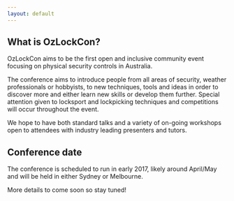 ```yaml
---
layout: default
---
```


## What is OzLockCon?

OzLockCon aims to be the first open and inclusive community event focusing on physical security controls in Australia.

The conference aims to introduce people from all areas of security, weather professionals or hobbyists, to new techniques, tools and ideas in order to discover more and either learn new skills or develop them further. Special attention given to locksport and lockpicking techniques and competitions will occur throughout the event.

We hope to have both standard talks and a variety of on-going workshops open to attendees with industry leading presenters and tutors.

## Conference date

The conference is scheduled to run in early 2017, likely around April/May and will be held in either Sydney or Melbourne.

More details to come soon so stay tuned!
